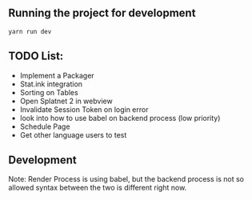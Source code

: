 ## Running the project for development

```
yarn run dev
```

## TODO List:
* Implement a Packager
* Stat.ink integration
* Sorting on Tables
* Open Splatnet 2 in webview
* Invalidate Session Token on login error
* look into how to use babel on backend process (low priority)
* Schedule Page
* Get other language users to test

## Development
Note: Render Process is using babel, but the backend process is not so allowed syntax between the two is different right now.
